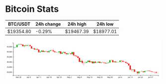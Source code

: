 # Bitcoin Stats

BTC/USDT|24h change|24h high|24h low|
|---|---|---|---|
|$19354.80|-0.29%|$19467.39|$18977.01|

<img src="./chart.svg">
